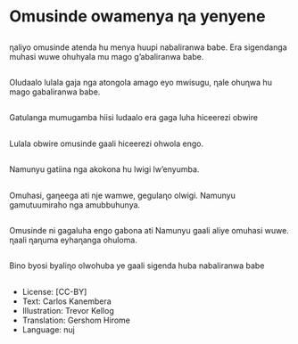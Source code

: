 # Omusinde owamenya ɳa yenyene

##
ɳaliyo omusinde atenda
hu menya huupi
nabaliranwa babe.
Era sigendanga muhasi
wuwe ohuhyala mu
mago g’abaliranwa
babe.

##
Oludaalo lulala gaja nga
atongola amago eyo
mwisugu, ɳale ohuɳwa
hu mago gabaliranwa
babe.

##
Gatulanga mumugamba
hiisi ludaalo era gaga
luha hiceerezi obwire

##
Lulala obwire omusinde
gaali hiceerezi ohwola
engo.

##
Namunyu gatiina nga
akokona hu lwigi
lw’enyumba.

##
Omuhasi, gaɳeega ati
nje wamwe, gegulaɳo
olwigi.
Namunyu
gamutuumiraho nga
amubbuhunya.

##
Omusinde ni gagaluha
engo gabona ati
Namunyu gaali aliye
omuhasi wuwe.
ɳaali ɳaɳuma
eyhaɳanga ohuloma.

##
Bino byosi byaliɳo
olwohuba ye gaali
sigenda huba
nabaliranwa babe

##
* License: [CC-BY]
* Text: Carlos Kanembera
* Illustration: Trevor Kellog
* Translation: Gershom Hirome
* Language: nuj
